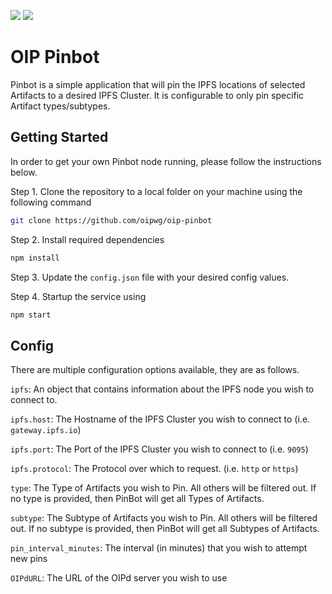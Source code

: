 [![](https://travis-ci.org/oipwg/oip-pinbot.svg?branch=master)](https://travis-ci.org/oipwg/oip-pinbot)
[![](https://img.shields.io/npm/v/oip-pinbot.svg)](https://www.npmjs.com/package/oip-pinbot)
# OIP Pinbot
Pinbot is a simple application that will pin the IPFS locations of selected Artifacts to a desired IPFS Cluster. It is configurable to only pin specific Artifact types/subtypes.

## Getting Started
In order to get your own Pinbot node running, please follow the instructions below.

Step 1. Clone the repository to a local folder on your machine using the following command
```bash
git clone https://github.com/oipwg/oip-pinbot
```

Step 2. Install required dependencies
```bash
npm install
```

Step 3. Update the `config.json` file with your desired config values.

Step 4. Startup the service using
```bash
npm start
```

## Config
There are multiple configuration options available, they are as follows.


`ipfs`: An object that contains information about the IPFS node you wish to connect to.

`ipfs.host`: The Hostname of the IPFS Cluster you wish to connect to (i.e. `gateway.ipfs.io`)

`ipfs.port`: The Port of the IPFS Cluster you wish to connect to (i.e. `9095`)

`ipfs.protocol`: The Protocol over which to request. (i.e. `http` or `https`)


`type`: The Type of Artifacts you wish to Pin. All others will be filtered out. If no type is provided, then PinBot will get all Types of Artifacts.

`subtype`: The Subtype of Artifacts you wish to Pin. All others will be filtered out. If no subtype is provided, then PinBot will get all Subtypes of Artifacts.

`pin_interval_minutes`: The interval (in minutes) that you wish to attempt new pins

`OIPdURL`: The URL of the OIPd server you wish to use